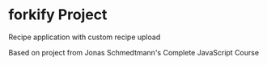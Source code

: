 # forkify Project

Recipe application with custom recipe upload

Based on project from Jonas Schmedtmann's Complete JavaScript Course
